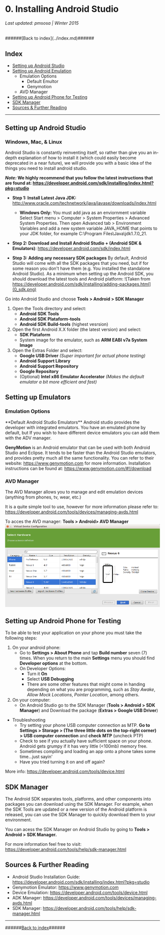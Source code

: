 <h1>0. Installing Android Studio</h1>
<h6>Last updated: pmsosa | Winter 2015</h6>
######[Back to index](../index.md)######
<h2 id="0_index">Index</h2>


- [Setting up Android Studio](#0_androidStudio)
- [Setting up Android Emulation](#0_emulator)
	- Emulation Options
		- Default Emultor
		- Genymotion
	- AVD Manager
- [Setting up Android Phone for Testing](#0_phone)
- [SDK Manager](#0_sdkManager)
- [Sources & Further Reading](#0_sources)

---


<h2 id="0_androidStudio">Setting up Android Studio</h2>

<h3>Windows, Mac, & Linux</h3>

Android Studio is constantly reinventing itself, so rather than give you an in-depth explanation of how to install it (which could easily become deprecated in a near future), we will provide you with a basic idea of the things you need to install android studio.

***Note:* We highly recommend that you follow the latest instructions that are found at: https://developer.android.com/sdk/installing/index.html?pkg=studio**

- **Step 1: Install Latest Java JDK:** http://www.oracle.com/technetwork/java/javase/downloads/index.html
	- **Windows Only:** You must add java as an enviornment variable
		Select Start menu > Computer > System Properties > Advanced System Properties.
		Then open Advanced tab > Environment Variables and add a new system variable JAVA_HOME that points to your JDK folder, for example C:\Program Files\Java\jdk1.7.0_21.
		
- **Step 2: Download and Install Android Studio + (Android SDK & Emulators)**: https://developer.android.com/sdk/index.html

- **Step 3: Adding any necessary SDK packages**
By default, Android Studio will come with all the SDK packages that you need, but if for some reason you don't have them (e.g. You installed the standalone Android Studio). As a minimum when setting up the Android SDK, you should download the latest tools and Android platform:
![Taken from https://developer.android.com/sdk/installing/adding-packages.html](0_sdk.png)

Go into Android Studio and choose **Tools > Android > SDK Manager**

1. Open the Tools directory and select:
	- **Android SDK Tools** 
	- **Android SDK Plataform-tools**
	- **Android SDK Build-tools** (highest vesrsion)
2. Open the first Android X.X folder (the latest version) and select:
	- **SDK Plataform**
	- System image for the emulator, such as **ARM EABI v7a System Image**
3. Open the Extras Folder and select:
	- **Google USB Driver** *(Super important for actual phone testing)*
	- **Android Support Library**
	- **Android Support Repository**
	- **Google Repository**
	- (Optional) **Intel x86 Emulator Accelerator** *(Makes the default emulator a bit more efficient and fast)*
	

<h2 id="0_emulator">Setting up Emulators</h2>
<h3>Emulation Options</h3>
**Default Android Studio Emulators** Android studio provides the developer with integrated emulators. You have an emulated phone by default, but If you wish to have different device emulators you can add them with the ADV manager.

**GenyMotion** is an Android emulator that can be used with both Android Studio and Eclipse. It tends to be faster than the Android Studio emulators, and provides pretty much all the same functionality. You can refer to their website: https://www.genymotion.com for more information.
Installation instructions can be found at: https://www.genymotion.com/#!/download

<h3>AVD Manager</h3>
The AVD Manager allows you to manage and edit emulation devices (anything from phones, tv, wear, etc.)

It is a quite simple tool to use, however for more information please refer to: https://developer.android.com/tools/devices/managing-avds.html

To acces the AVD manager:  **Tools > Android> AVD Manager**
![Taken from KonukoII](0_avdm.png)

<h2 id="0_phone">Setting up Android Phone for Testing</h2>

To be able to test your application on your phone you must take the following steps:
1. On your android phone:
	- Go to **Settings > About Phone** and tap **Build number** seven (7) times. When you return to the main **Settings** menu you should find **Developer options** at the bottom.
	- On Developer Options:
		- Turn it **On**
		- Select **USB Debugging**
		- There are some other features that might come in handing depending on what you are programming, such as *Stay Awake*, *Allow Mock Locations*, *Pointer Location*, among others.
2. On your computer:
	- On Android Studio go to the SDK Manager (**Tools > Android > SDK Manager**) and Download the package (**Extras > Google USB Driver**)


- Troubleshooting
	- Try setting your phone USB computer connection as MTP. **Go to Settings > Storage > (The three little dots on the top-right corner) > USB computer connection** and **check MTP** (uncheck PTP)
	- Check to see if you actually have sufficient space on your phone. Android gets grumpy if it has very little (<100mb) memory free.
	- Sometimes compiling and loading an app onto a phone takes some time...just sayin'
	- Have you tried turning it on and off again?

More info: https://developer.android.com/tools/device.html

<h2 id="0_sdkManager">SDK Manager</h2>

The Android SDK separates tools, platforms, and other components into packages you can download using the SDK Manager. For example, when the SDK Tools are updated or a new version of the Android platform is released, you can use the SDK Manager to quickly download them to your environment.

You can acess the SDK Manager on Android Studio by going to **Tools > Android > SDK Manager.**
	
For more information feel free to visit: https://developer.android.com/tools/help/sdk-manager.html

<h2 id="0_sources">Sources & Further Reading</h2>

- Android Studio Installation Guide: https://developer.android.com/sdk/installing/index.html?pkg=studio
- Genymotion Emulator: https://www.genymotion.com
- Device Emulation: https://developer.android.com/tools/device.html
- ADK Manager: https://developer.android.com/tools/devices/managing-avds.html
- SDK Manager: https://developer.android.com/tools/help/sdk-manager.html

-------
######[Back to index](../index.md)######

<!--pmsosa CS56 Winter 2015-->
